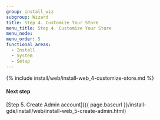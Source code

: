 ```yaml
---
group: install_wiz
subgroup: Wizard
title: Step 4. Customize Your Store
menu_title: Step 4. Customize Your Store
menu_node:
menu_order: 5
functional_areas:
  - Install
  - System
  - Setup
---
```


{% include install/web/install-web_4-customize-store.md %}

#### Next step

[Step 5. Create Admin account]({{ page.baseurl }}/install-gde/install/web/install-web_5-create-admin.html)
